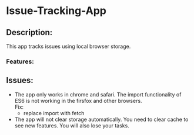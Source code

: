 # Issue-Tracking-App
## Description:
This app tracks issues using local browser storage.

### Features: 


## Issues: 
<ul>
    <li>The app only works in chrome and safari. The import functionality of ES6 is not working in the firsfox and other browsers. 
    <br> Fix:
        <ul> 
            <li> replace import with fetch </li>   
        </ul>
    </li>
    <li>The app will not clear storage automatically. You need to clear cache to see new features. You will also lose your tasks.</li>
</ul>